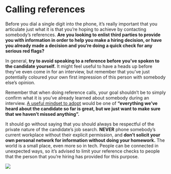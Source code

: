 # Calling references

#### &#x20;<a href="#_calling_references" id="_calling_references"></a>

Before you dial a single digit into the phone, it’s really important that you articulate just what it is that you’re hoping to achieve by contacting somebody’s references. **Are you looking to enlist third parties to provide you with information in order to help you make a hiring decision, or have you already made a decision and you’re doing a quick check for any serious red flags?**

In general, **try to avoid speaking to a reference before you’ve spoken to the candidate yourself.** It might feel useful to have a heads up before they’ve even come in for an interview, but remember that you’ve just potentially coloured your own first impression of this person with somebody else’s opinion.

Remember that when doing reference calls, your goal shouldn’t be to simply confirm what it is you’ve already learned about somebody during an interview. [A useful mindset to adopt](https://bothsidesofthetable.com/how-to-make-better-reference-calls-d493a12714f0) would be one of **“everything we’ve heard about the candidate so far is great, but we just want to make sure that we haven’t missed anything”.**

It should go without saying that you should always be respectful of the private nature of the candidate’s job search. **NEVER** phone somebody’s current workplace without their explicit permission, and **don’t solicit your own personal network for information without doing your homework.** The world is a small place, even more so in tech. People can be connected in unexpected ways, so it’s advised to limit your reference checks to people that the person that you’re hiring has provided for this purpose.

![](https://d3qdc2zh3mwabb.cloudfront.net/images/resources/mugshot.png)
